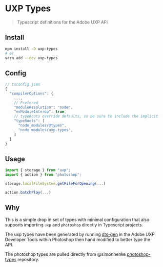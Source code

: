 # UXP Types
> Typescript definitions for the Adobe UXP API

## Install
```sh
npm install -D uxp-types
# or
yarn add --dev uxp-types
```

## Config
```js
// tsconfig.json
{
  "compilerOptions": {
    ...,
    // Prefered
    "moduleResolution": "node",
    "esModuleInterop": true,
    // typeRoots override defaults, so be sure to include the implicit @types as well
    "typeRoots": [
      "node_modules/@types",
      "node_modules/uxp-types",
    ]
  }
}
```

## Usage
```ts
import { storage } from "uxp";
import { action } from "photoshop";

storage.localFileSystem.getFileForOpening(...)

action.batchPlay(...)

```

## Why
This is a simple drop in set of types with minimal configuration that also supports importing `uxp` and `photoshop` directly in Typescript projects.

The uxp types have been generated by running [dts-gen](https://github.com/microsoft/dts-gen) in the Adobe UXP Developer Tools within Photoshop then hand modified to better type the API.

The photoshop types are pulled directly from @simonhenke [photoshop-types](https://github.com/simonhenke/photoshop-types) repository.
